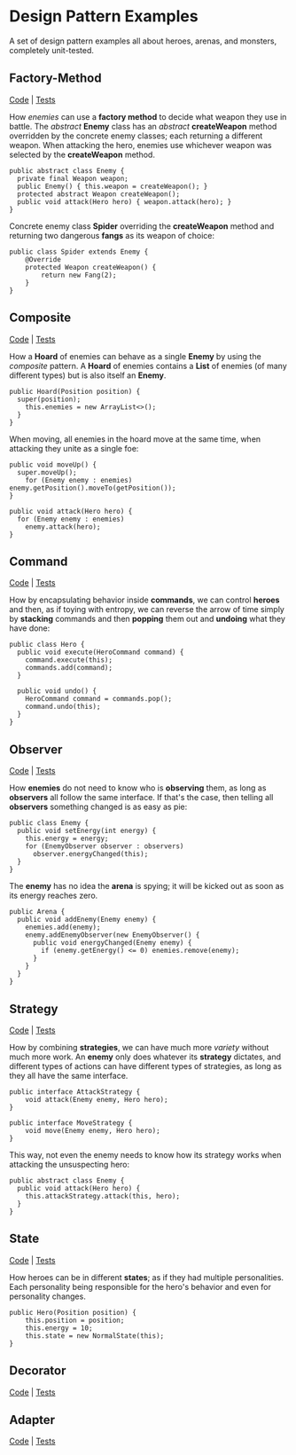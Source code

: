 # Design Pattern Examples

A set of design pattern examples all about heroes, arenas, and monsters, completely unit-tested.

## Factory-Method

[Code](https://github.com/arestivo/designpatterns-hero/tree/master/src/main/java/com/aor/factorymethod) | [Tests](https://github.com/arestivo/designpatterns-hero/tree/master/src/test/java/com/aor/factorymethod)

How *enemies* can use a **factory method** to decide what weapon they use in battle. 
The *abstract* **Enemy** class has an *abstract* **createWeapon** method overridden 
by the concrete enemy classes; each returning a different weapon. When attacking 
the hero, enemies use whichever weapon was selected by the **createWeapon** method.

```
public abstract class Enemy {
  private final Weapon weapon;
  public Enemy() { this.weapon = createWeapon(); }
  protected abstract Weapon createWeapon();
  public void attack(Hero hero) { weapon.attack(hero); }
}
```

Concrete enemy class **Spider** overriding the **createWeapon** method and returning two 
dangerous **fangs** as its weapon of choice:

```
public class Spider extends Enemy {
    @Override
    protected Weapon createWeapon() {
        return new Fang(2);
    }
}
```

## Composite

[Code](https://github.com/arestivo/designpatterns-hero/tree/master/src/main/java/com/aor/composite) | [Tests](https://github.com/arestivo/designpatterns-hero/tree/master/src/test/java/com/aor/composite)

How a **Hoard** of enemies can behave as a single **Enemy** by using the *composite* pattern.
A **Hoard** of enemies contains a **List** of enemies (of many different types) but is also 
itself an **Enemy**.

```
public Hoard(Position position) {
  super(position);
    this.enemies = new ArrayList<>();
  }
}
```

When moving, all enemies in the hoard move at the same time, when attacking they unite
as a single foe:

```
public void moveUp() {
  super.moveUp();
    for (Enemy enemy : enemies) enemy.getPosition().moveTo(getPosition());
}

public void attack(Hero hero) {
  for (Enemy enemy : enemies)
    enemy.attack(hero);
}
```

## Command

[Code](https://github.com/arestivo/designpatterns-hero/tree/master/src/main/java/com/aor/command) | [Tests](https://github.com/arestivo/designpatterns-hero/tree/master/src/test/java/com/aor/command)

How by encapsulating behavior inside **commands**, we can control **heroes** and then, as if
toying with entropy, we can reverse the arrow of time simply by **stacking** commands and
then **popping** them out and **undoing** what they have done:

```
public class Hero {
  public void execute(HeroCommand command) {
    command.execute(this);
    commands.add(command);
  }

  public void undo() {
    HeroCommand command = commands.pop();
    command.undo(this);
  }
}
```

## Observer

[Code](https://github.com/arestivo/designpatterns-hero/tree/master/src/main/java/com/aor/observer) | [Tests](https://github.com/arestivo/designpatterns-hero/tree/master/src/test/java/com/aor/observer)

How **enemies** do not need to know who is **observing** them, as long as **observers** all follow
the same interface. If that's the case, then telling all **observers** something changed is
as easy as pie:

```
public class Enemy {
  public void setEnergy(int energy) {
    this.energy = energy;
    for (EnemyObserver observer : observers)
      observer.energyChanged(this);
  }
}
```

The **enemy** has no idea the **arena** is spying; it will be kicked out as soon as its energy 
reaches zero.

```
public Arena {
  public void addEnemy(Enemy enemy) {
    enemies.add(enemy);
    enemy.addEnemyObserver(new EnemyObserver() {
      public void energyChanged(Enemy enemy) {
        if (enemy.getEnergy() <= 0) enemies.remove(enemy);
      }
    }
  }
}
```

## Strategy

[Code](https://github.com/arestivo/designpatterns-hero/tree/master/src/main/java/com/aor/strategy) | [Tests](https://github.com/arestivo/designpatterns-hero/tree/master/src/test/java/com/aor/strategy)

How by combining **strategies**, we can have much more *variety* without much more work.
An **enemy** only does whatever its **strategy** dictates, and different types of actions 
can have different types of strategies, as long as they all have the same interface.

```
public interface AttackStrategy {
    void attack(Enemy enemy, Hero hero);
}

public interface MoveStrategy {
    void move(Enemy enemy, Hero hero);
}
```

This way, not even the enemy needs to know how its strategy works when attacking the 
unsuspecting hero:

```
public abstract class Enemy {
  public void attack(Hero hero) {
    this.attackStrategy.attack(this, hero);
  }
}
```

## State

[Code](https://github.com/arestivo/designpatterns-hero/tree/master/src/main/java/com/aor/state) | [Tests](https://github.com/arestivo/designpatterns-hero/tree/master/src/test/java/com/aor/state)

How heroes can be in different **states**; as if they had multiple personalities. Each 
personality being responsible for the hero's behavior and even for personality changes. 

```
public Hero(Position position) {
    this.position = position;
    this.energy = 10;
    this.state = new NormalState(this);
}
```

## Decorator

[Code](https://github.com/arestivo/designpatterns-hero/tree/master/src/main/java/com/aor/decorator) | [Tests](https://github.com/arestivo/designpatterns-hero/tree/master/src/test/java/com/aor/decorator)

## Adapter

[Code](https://github.com/arestivo/designpatterns-hero/tree/master/src/main/java/com/aor/adapter) | [Tests](https://github.com/arestivo/designpatterns-hero/tree/master/src/test/java/com/aor/adapter)
